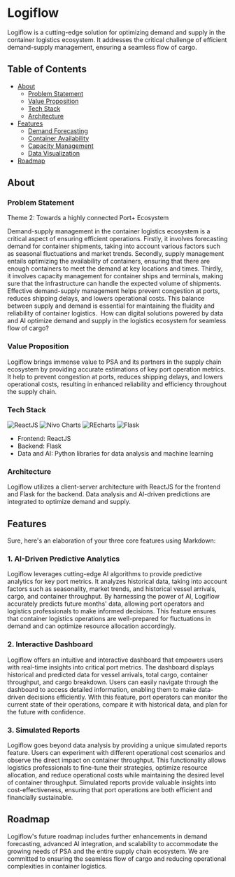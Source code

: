 # Logiflow

Logiflow is a cutting-edge solution for optimizing demand and supply in the container logistics ecosystem. It addresses the critical challenge of efficient demand-supply management, ensuring a seamless flow of cargo. 

## Table of Contents
- [About](#about)
  - [Problem Statement](#problem-statement)
  - [Value Proposition](#value-proposition)
  - [Tech Stack](#tech-stack)
  - [Architecture](#architecture)
- [Features](#features)
  - [Demand Forecasting](#demand-forecasting)
  - [Container Availability](#container-availability)
  - [Capacity Management](#capacity-management)
  - [Data Visualization](#data-visualization)
- [Roadmap](#roadmap)

## About
### Problem Statement
Theme 2: Towards a highly connected Port+ Ecosystem

Demand-supply management in the container logistics ecosystem is a critical aspect of ensuring efficient operations. Firstly, it involves forecasting demand for container shipments, taking into account various factors such as seasonal fluctuations and market trends. Secondly, supply management entails optimizing the availability of containers, ensuring that there are enough containers to meet the demand at key locations and times. Thirdly, it involves capacity management for container ships and terminals, making sure that the infrastructure can handle the expected volume of shipments. Effective demand-supply management helps prevent congestion at ports, reduces shipping delays, and lowers operational costs. This balance between supply and demand is essential for maintaining the fluidity and reliability of container logistics.
​
How can digital solutions powered by data and AI optimize demand and supply in the logistics ecosystem for seamless flow of cargo?

### Value Proposition
Logiflow brings immense value to PSA and its partners in the supply chain ecosystem by providing accurate estimations of key port operation metrics. It help to prevent congestion at ports, reduces shipping delays, and lowers operational costs, resulting in enhanced reliability and efficiency throughout the supply chain.

### Tech Stack
![ReactJS](https://img.shields.io/badge/ReactJS-%2361DAFB.svg?style=for-the-badge&logo=react&logoColor=white)
![Nivo Charts](https://img.shields.io/badge/Nivo_Charts-007ACC.svg?style=for-the-badge&logo=svg&logoColor=white)
![REcharts](https://img.shields.io/badge/REcharts-React_Charting_Library-orange?style=for-the-badge)
![Flask](https://img.shields.io/badge/Flask-%23000.svg?style=for-the-badge&logo=flask&logoColor=white)

- Frontend: ReactJS
- Backend: Flask
- Data and AI: Python libraries for data analysis and machine learning

### Architecture
Logiflow utilizes a client-server architecture with ReactJS for the frontend and Flask for the backend. Data analysis and AI-driven predictions are integrated to optimize demand and supply. 

## Features
Sure, here's an elaboration of your three core features using Markdown:

### 1. AI-Driven Predictive Analytics
Logiflow leverages cutting-edge AI algorithms to provide predictive analytics for key port metrics. It analyzes historical data, taking into account factors such as seasonality, market trends, and historical vessel arrivals, cargo, and container throughput. By harnessing the power of AI, Logiflow accurately predicts future months' data, allowing port operators and logistics professionals to make informed decisions. This feature ensures that container logistics operations are well-prepared for fluctuations in demand and can optimize resource allocation accordingly.

### 2. Interactive Dashboard
Logiflow offers an intuitive and interactive dashboard that empowers users with real-time insights into critical port metrics. The dashboard displays historical and predicted data for vessel arrivals, total cargo, container throughput, and cargo breakdown. Users can easily navigate through the dashboard to access detailed information, enabling them to make data-driven decisions efficiently. With this feature, port operators can monitor the current state of their operations, compare it with historical data, and plan for the future with confidence.

### 3. Simulated Reports
Logiflow goes beyond data analysis by providing a unique simulated reports feature. Users can experiment with different operational cost scenarios and observe the direct impact on container throughput. This functionality allows logistics professionals to fine-tune their strategies, optimize resource allocation, and reduce operational costs while maintaining the desired level of container throughput. Simulated reports provide valuable insights into cost-effectiveness, ensuring that port operations are both efficient and financially sustainable.

## Roadmap
Logiflow's future roadmap includes further enhancements in demand forecasting, advanced AI integration, and scalability to accommodate the growing needs of PSA and the entire supply chain ecosystem. We are committed to ensuring the seamless flow of cargo and reducing operational complexities in container logistics.
